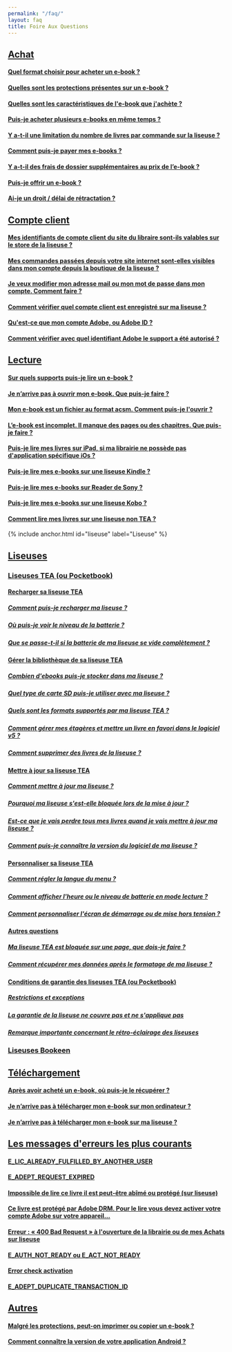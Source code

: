 ```yaml
---
permalink: "/faq/"
layout: faq
title: Foire Aux Questions
---
```


## [Achat](/faq-achat/)

#### [Quel format choisir pour acheter un e-book ?](/faq-achat/#format-ebook)

#### [Quelles sont les protections présentes sur un e-book ?](/faq-achat/#protections-ebook)

#### [Quelles sont les caractéristiques de l'e-book que j'achète ?](/faq-achat/#caracteristique-ebook)

#### [Puis-je acheter plusieurs e-books en même temps ?](/faq-achat/#plusieurs-ebooks)

#### [Y a-t-il une limitation du nombre de livres par commande sur la liseuse ?](/faq-achat/#limitation-nombre-ebook)

#### [Comment puis-je payer mes e-books ?](/faq-achat/#payer-ebook)

#### [Y a-t-il des frais de dossier supplémentaires au prix de l’e-book ?](/faq-achat/#frais-supplementaires)

#### [Puis-je offrir un e-book ?](/faq-achat/#offrir-ebook)

#### [Ai-je un droit / délai de rétractation ?](/faq-achat/#delai-retractation)

## [Compte client](/faq-comptes/)

#### [Mes identifiants de compte client du site du libraire sont-ils valables sur le store de la liseuse ?](/faq-comptes/#identifiants)

#### [Mes commandes passées depuis votre site internet sont-elles visibles dans mon compte depuis la boutique de la liseuse ?](/faq-comptes/#commandes-visible)

#### [Je veux modifier mon adresse mail ou mon mot de passe dans mon compte. Comment faire ?](/faq-comptes/#modifier-mail)

#### [Comment vérifier quel compte client est enregistré sur ma liseuse ?](/faq-comptes/#compte-liseuse)

#### [Qu'est-ce que mon compte Adobe, ou Adobe ID ?](/faq-comptes/#compte-adobe)

#### [Comment vérifier avec quel identifiant Adobe le support a été autorisé ?](/faq-comptes/#authorized-identifiant-adobe)

## [Lecture](/faq-lecture/)

#### [Sur quels supports puis-je lire un e-book ?](/faq-lecture/#support-ebook)

#### [Je n’arrive pas à ouvrir mon e-book. Que puis-je faire ?](/faq-lecture/#pas-ouvrir-ebook)

#### [Mon e-book est un fichier au format acsm. Comment puis-je l'ouvrir ?](/faq-lecture/#ouvrir-acsm)

#### [L’e-book est incomplet. Il manque des pages ou des chapitres. Que puis-je faire ?](/faq-lecture/#ebook-incomplet)

#### [Puis-je lire mes livres sur iPad, si ma librairie ne possède pas d'application spécifique iOs ?](/faq-lecture/#lire-ipad)

#### [Puis-je lire mes e-books sur une liseuse Kindle ?](/faq-lecture/#lire-kindle)

#### [Puis-je lire mes e-books sur Reader de Sony ?](/faq-lecture/#lire-sony)

#### [Puis-je lire mes e-books sur une liseuse Kobo ?](/faq-lecture/#lire-kobo)

#### [Comment lire mes livres sur une liseuse non TEA ?](/faq-lecture/#lire-autres)

{% include anchor.html id="liseuse" label="Liseuse" %}

## [Liseuses](/faq-liseuse/)

### [Liseuses TEA (ou Pocketbook)](/faq-liseuse/#Pocketbook)

#### [Recharger sa liseuse TEA](/faq-liseuse/#recharger-liseuse-generalites)

##### [Comment puis-je recharger ma liseuse ?](/faq-liseuse/#recharger-liseuse)

##### [Où puis-je voir le niveau de la batterie ?](/faq-liseuse/#niveau-batterie)

##### [Que se passe-t-il si la batterie de ma liseuse se vide complètement ?](/faq-liseuse/#batterie-vide)

#### [Gérer la bibliothèque de sa liseuse TEA](/faq-liseuse/#gestion-bibliotheque)

##### [Combien d'ebooks puis-je stocker dans ma liseuse ?](/faq-liseuse/#combien-livres-stocker)

##### [Quel type de carte SD puis-je utiliser avec ma liseuse ?](/faq-liseuse/#carteSD-liseuse)

##### [Quels sont les formats supportés par ma liseuse TEA ?](/faq-liseuse/#format-supporte)

##### [Comment gérer mes étagères et mettre un livre en favori dans le logiciel v5 ?](/faq-liseuse/#etageres-favoris)

##### [Comment supprimer des livres de la liseuse ?](/faq-liseuse/#supprimer-livres-liseuses)

#### [Mettre à jour sa liseuse TEA](/faq-liseuse/#maj-generalites)

##### [Comment mettre à jour ma liseuse ?](/faq-liseuse/#maj-liseuse)

##### [Pourquoi ma liseuse s'est-elle bloquée lors de la mise à jour ?](/faq-liseuse/#maj-liseuse-freeze)

##### [Est-ce que je vais perdre tous mes livres quand je vais mettre à jour ma liseuse ?](/faq-liseuse/#perdre-livres-maj)

##### [Comment puis-je connaître la version du logiciel de ma liseuse ?](/faq-liseuse/#version-logiciel-liseuse)

#### [Personnaliser sa liseuse TEA](/faq-liseuse/#personnaliser-liseuse)

##### [Comment régler la langue du menu ?](/faq-liseuse/#langue-menu)

##### [Comment afficher l'heure ou le niveau de batterie en mode lecture ?](/faq-liseuse/#affichage-mode-lecture)

##### [Comment personnaliser l'écran de démarrage ou de mise hors tension ?](/faq-liseuse/#ecran-hors-tension)

#### [Autres questions](/faq-liseuse/#autres-faq-liseuse)

##### [Ma liseuse TEA est bloquée sur une page, que dois-je faire ?](/faq-liseuse/#pocketbook-bloque)

##### [Comment récupérer mes données après le formatage de ma liseuse ?](/faq-liseuse/#formatage)

#### [Conditions de garantie des liseuses TEA (ou Pocketbook)](/faq-liseuse/#garantie)

##### [Restrictions et exceptions](/faq-liseuse/#restrictions-exceptions)

##### [La garantie de la liseuse ne couvre pas et ne s'applique pas](/faq-liseuse/#non-application)

##### [Remarque importante concernant le rétro-éclairage des liseuses](/faq-liseuse/#remarque-importante)

### [Liseuses Bookeen](/faq-liseuse/#bookeen)

## [Téléchargement](/faq-telechargement/)

#### [Après avoir acheté un e-book, où puis-je le récupérer ?](/faq-telechargement/#recuperer-ebook)

#### [Je n’arrive pas à télécharger mon e-book sur mon ordinateur ?](/faq-telechargement/#pas-telecharger-ebook)

#### [Je n’arrive pas à télécharger mon e-book sur ma liseuse ?](/faq-telechargement/#pas-telecharger-ebook-liseuse)

## [Les messages d'erreurs les plus courants](/faq-erreurs/)

#### [E\_LIC\_ALREADY\_FULFILLED\_BY\_ANOTHER\_USER](/faq-erreurs/#fulfilled-another)

#### [E\_ADEPT\_REQUEST\_EXPIRED](/faq-erreurs/#request-expired)

#### [Impossible de lire ce livre il est peut-être abîmé ou protégé (sur liseuse)](/faq-erreurs/#livre-abime-protege)

#### [Ce livre est protégé par Adobe DRM. Pour le lire vous devez activer votre compte Adobe sur votre appareil...](/faq-erreurs/#protege-adobe-DRM)

#### [Erreur : « 400 Bad Request » à l'ouverture de la librairie ou de mes Achats sur liseuse](/faq-erreurs/#400-bad-request)

#### [E\_AUTH\_NOT\_READY ou E\_ACT\_NOT\_READY](/faq-erreurs/#not-ready)

#### [Error check activation](/faq-erreurs/#error-check-activation)

#### [E\_ADEPT\_DUPLICATE\_TRANSACTION\_ID](/faq-erreurs/#duplicate-transaction)

## [Autres](/faq-autre/)

#### [Malgré les protections, peut-on imprimer ou copier un e-book ?](/faq-autre/#imprimer-copier-ebook)

#### [Comment connaître la version de votre application Android ?](/faq-autre/#version-logiciel)

